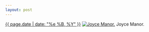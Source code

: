 ```yaml
---
layout: post
---
```


<p>
  <time><a href="/351">{{ page.date | date: "%e %B, %Y" }}</a></time>
  <a href="/351"><img src="{{ site.assets_url }}/351-640.jpg" srcset="{{ site.assets_url }}/351-1280.jpg 1280w, {{ site.assets_url }}/351-960.jpg 960w, {{ site.assets_url }}/351-640.jpg 640w, {{ site.assets_url }}/351-320.jpg 320w" sizes="(min-width: 700px) 50vw, calc(100vw - 2rem)" alt="Joyce Manor." /></a>
  <span>Joyce Manor.</span>
</p>
